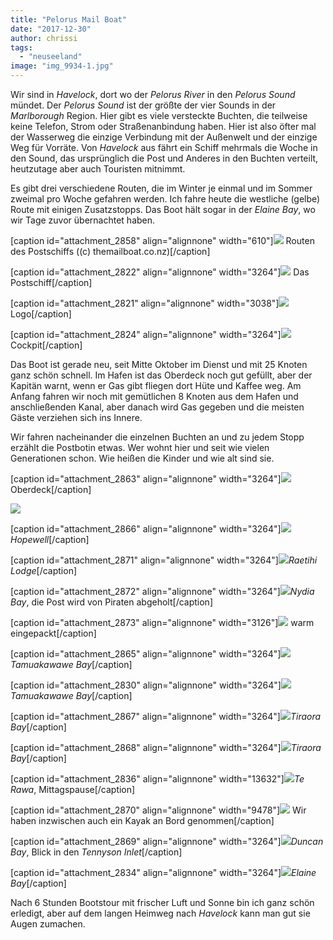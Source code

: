 ```yaml
---
title: "Pelorus Mail Boat"
date: "2017-12-30"
author: chrissi
tags: 
  - "neuseeland"
image: "img_9934-1.jpg"
---
```


Wir sind in _Havelock_, dort wo der _Pelorus River_ in den _Pelorus Sound_ mündet. Der _Pelorus Sound_ ist der größte der vier Sounds in der _Marlborough_ Region. Hier gibt es viele versteckte Buchten, die teilweise keine Telefon, Strom oder Straßenanbindung haben. Hier ist also öfter mal der Wasserweg die einzige Verbindung mit der Außenwelt und der einzige Weg für Vorräte. Von _Havelock_ aus fährt ein Schiff mehrmals die Woche in den Sound, das ursprünglich die Post und Anderes in den Buchten verteilt, heutzutage aber auch Touristen mitnimmt.

Es gibt drei verschiedene Routen, die im Winter je einmal und im Sommer zweimal pro Woche gefahren werden. Ich fahre heute die westliche (gelbe) Route mit einigen Zusatzstopps. Das Boot hält sogar in der _Elaine Bay_, wo wir Tage zuvor übernachtet haben.

\[caption id="attachment\_2858" align="alignnone" width="610"\]![](images/img_3797.jpg) Routen des Postschiffs ((c) themailboat.co.nz)\[/caption\]

\[caption id="attachment\_2822" align="alignnone" width="3264"\]![](images/img_9739.jpg) Das Postschiff\[/caption\]

\[caption id="attachment\_2821" align="alignnone" width="3038"\]![](images/img_9738.jpg) Logo\[/caption\]

\[caption id="attachment\_2824" align="alignnone" width="3264"\]![](images/img_9980.jpg) Cockpit\[/caption\]

Das Boot ist gerade neu, seit Mitte Oktober im Dienst und mit 25 Knoten ganz schön schnell. Im Hafen ist das Oberdeck noch gut gefüllt, aber der Kapitän warnt, wenn er Gas gibt fliegen dort Hüte und Kaffee weg. Am Anfang fahren wir noch mit gemütlichen 8 Knoten aus dem Hafen und anschließenden Kanal, aber danach wird Gas gegeben und die meisten Gäste verziehen sich ins Innere.

Wir fahren nacheinander die einzelnen Buchten an und zu jedem Stopp erzählt die Postbotin etwas. Wer wohnt hier und seit wie vielen Generationen schon. Wie heißen die Kinder und wie alt sind sie.

\[caption id="attachment\_2863" align="alignnone" width="3264"\]![](images/img_9780.jpg) Oberdeck\[/caption\]

![](images/img_9941-2.jpg)

\[caption id="attachment\_2866" align="alignnone" width="3264"\]![](images/img_9757-1.jpg)_Hopewell_\[/caption\]

\[caption id="attachment\_2871" align="alignnone" width="3264"\]![](images/img_9978.jpg)_Raetihi Lodge_\[/caption\]

\[caption id="attachment\_2872" align="alignnone" width="3264"\]![](images/img_9804-1.jpg)_Nydia Bay_, die Post wird von Piraten abgeholt\[/caption\]

\[caption id="attachment\_2873" align="alignnone" width="3126"\]![](images/img_9796-1.jpg) warm eingepackt\[/caption\]

\[caption id="attachment\_2865" align="alignnone" width="3264"\]![](images/img_9840-1.jpg)_Tamuakawawe Bay_\[/caption\]

\[caption id="attachment\_2830" align="alignnone" width="3264"\]![](images/img_9843.jpg)_Tamuakawawe Bay_\[/caption\]

\[caption id="attachment\_2867" align="alignnone" width="3264"\]![](images/img_9874-2.jpg)_Tiraora Bay_\[/caption\]

\[caption id="attachment\_2868" align="alignnone" width="3264"\]![](images/img_9861-1.jpg)_Tiraora Bay_\[/caption\]

\[caption id="attachment\_2836" align="alignnone" width="13632"\]![](images/img_9906.jpg)_Te Rawa_, Mittagspause\[/caption\]

\[caption id="attachment\_2870" align="alignnone" width="9478"\]![](images/img_9936-1.jpg) Wir haben inzwischen auch ein Kayak an Bord genommen\[/caption\]

\[caption id="attachment\_2869" align="alignnone" width="3264"\]![](images/img_9934-1.jpg)_Duncan Bay_, Blick in den _Tennyson Inlet_\[/caption\]

\[caption id="attachment\_2834" align="alignnone" width="3264"\]![](images/img_9951.jpg)_Elaine Bay_\[/caption\]

Nach 6 Stunden Bootstour mit frischer Luft und Sonne bin ich ganz schön erledigt, aber auf dem langen Heimweg nach _Havelock_ kann man gut sie Augen zumachen.
